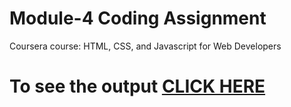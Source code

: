

# Module-4 Coding Assignment

Coursera course: HTML, CSS, and Javascript for Web Developers

# To see the output [CLICK HERE](https://tensiioner.github.io/Coursera-HTML-CSS-and-JavaScript-for-Web-Developers/Assignments/module-4)


